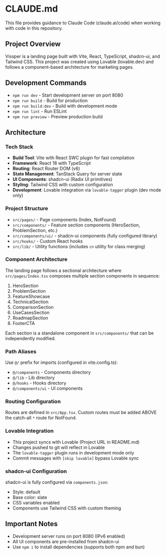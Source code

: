 # CLAUDE.md

This file provides guidance to Claude Code (claude.ai/code) when working with code in this repository.

## Project Overview

Vissper is a landing page built with Vite, React, TypeScript, shadcn-ui, and Tailwind CSS. This project was created using Lovable (lovable.dev) and follows a component-based architecture for marketing pages.

## Development Commands

- `npm run dev` - Start development server on port 8080
- `npm run build` - Build for production
- `npm run build:dev` - Build with development mode
- `npm run lint` - Run ESLint
- `npm run preview` - Preview production build

## Architecture

### Tech Stack
- **Build Tool**: Vite with React SWC plugin for fast compilation
- **Framework**: React 18 with TypeScript
- **Routing**: React Router DOM (v6)
- **State Management**: TanStack Query for server state
- **UI Components**: shadcn-ui (Radix UI primitives)
- **Styling**: Tailwind CSS with custom configuration
- **Development**: Lovable integration via `lovable-tagger` plugin (dev mode only)

### Project Structure
- `src/pages/` - Page components (Index, NotFound)
- `src/components/` - Feature section components (HeroSection, ProblemSection, etc.)
- `src/components/ui/` - shadcn-ui components (fully configured library)
- `src/hooks/` - Custom React hooks
- `src/lib/` - Utility functions (includes `cn` utility for class merging)

### Component Architecture
The landing page follows a sectional architecture where `src/pages/Index.tsx` composes multiple section components in sequence:
1. HeroSection
2. ProblemSection
3. FeatureShowcase
4. TechnicalSection
5. ComparisonSection
6. UseCasesSection
7. RoadmapSection
8. FooterCTA

Each section is a standalone component in `src/components/` that can be independently modified.

### Path Aliases
Use `@/` prefix for imports (configured in vite.config.ts):
- `@/components` - Components directory
- `@/lib` - Lib directory
- `@/hooks` - Hooks directory
- `@/components/ui` - UI components

### Routing Configuration
Routes are defined in `src/App.tsx`. Custom routes must be added ABOVE the catch-all `*` route for NotFound.

### Lovable Integration
- This project syncs with Lovable (Project URL in README.md)
- Changes pushed to git will reflect in Lovable
- The `lovable-tagger` plugin runs in development mode only
- Commit messages with `[skip lovable]` bypass Lovable sync

### shadcn-ui Configuration
shadcn-ui is fully configured via `components.json`:
- Style: default
- Base color: slate
- CSS variables enabled
- Components use Tailwind CSS with custom theming

## Important Notes
- Development server runs on port 8080 (IPv6 enabled)
- All UI components are pre-installed from shadcn-ui
- Use `npm i` to install dependencies (supports both npm and bun)
